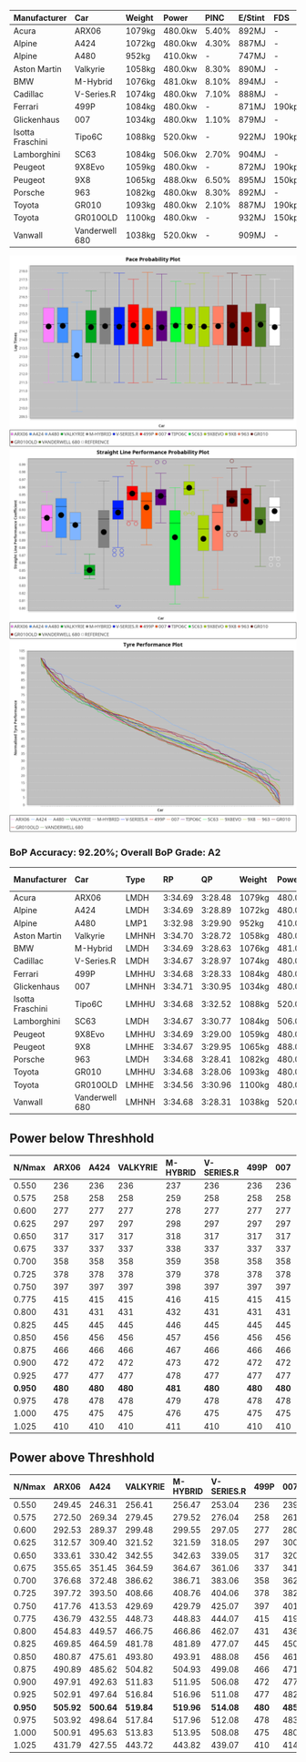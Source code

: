 | Manufacturer     | Car            | Weight | Power   | PINC    | E/Stint | FDS     |
|:-|:-|:-|:-|:-|:-|:-|
| Acura            | ARX06          | 1079kg | 480.0kw | 5.40%   | 892MJ   |    -    |
| Alpine           | A424           | 1072kg | 480.0kw | 4.30%   | 887MJ   |    -    |
| Alpine           | A480           | 952kg  | 410.0kw |    -    | 747MJ   |    -    |
| Aston Martin     | Valkyrie       | 1058kg | 480.0kw | 8.30%   | 890MJ   |    -    |
| BMW              | M-Hybrid       | 1076kg | 481.0kw | 8.10%   | 894MJ   |    -    |
| Cadillac         | V-Series.R     | 1074kg | 480.0kw | 7.10%   | 888MJ   |    -    |
| Ferrari          | 499P           | 1084kg | 480.0kw |    -    | 871MJ   | 190kph  |
| Glickenhaus      | 007            | 1034kg | 480.0kw | 1.10%   | 879MJ   |    -    |
| Isotta Fraschini | Tipo6C         | 1088kg | 520.0kw |    -    | 922MJ   | 190kph  |
| Lamborghini      | SC63           | 1084kg | 506.0kw | 2.70%   | 904MJ   |    -    |
| Peugeot          | 9X8Evo         | 1059kg | 480.0kw |    -    | 872MJ   | 190kph  |
| Peugeot          | 9X8            | 1065kg | 488.0kw | 6.50%   | 895MJ   | 150kph  |
| Porsche          | 963            | 1082kg | 480.0kw | 8.30%   | 892MJ   |    -    |
| Toyota           | GR010          | 1093kg | 480.0kw | 2.10%   | 887MJ   | 190kph  |
| Toyota           | GR010OLD       | 1100kg | 480.0kw |    -    | 932MJ   | 150kph  |
| Vanwall          | Vanderwell 680 | 1038kg | 520.0kw |    -    | 909MJ   |    -    |

![PACECHART](./IMG/AUTO.png)
![STRAIGHTLINEPERFORMANCECHART](./IMG/AUTO_sp.png)
![TYREPERFORMANCECHART](./IMG/AUTO_tw.png)

### BoP Accuracy: 92.20%; Overall BoP Grade: A2
| Manufacturer     | Car            | Type  | RP      | QP      | Weight | Power¹  | Threshhold | PINC    | Power²   | E/Stint | AVG Vmax  | FDS     | RDLC | L/Stint | BOP-Grade | Model Accuracy | Model Points | Match%  | SimDiff |
|:-|:-|:-|:-|:-|:-|:-|:-|:-|:-|:-|:-|:-|:-|:-|:-|:-|:-|:-|:-|
| Acura            | ARX06          | LMDH  | 3:34.69 | 3:28.48 | 1079kg | 480.0kw | 250.0kph   | 5.40%   | 505.90kw |  892MJ  | 316.97kph |    -    | 0.99 | 12      | +A2       | 100.00%        | 996          | 91.90%  | #       |
| Alpine           | A424           | LMDH  | 3:34.69 | 3:28.89 | 1072kg | 480.0kw | 250.0kph   | 4.30%   | 500.60kw |  887MJ  | 317.57kph |    -    | 1.00 | 12      | ~A1       | 99.58%         | 1429         | 97.69%  | #       |
| Alpine           | A480           | LMP1  | 3:32.98 | 3:29.90 |  952kg | 410.0kw | 250.0kph   |    -    | 410.00kw |  747MJ  | 313.38kph |    -    | 0.98 | 11      | -D2       | 94.94%         | 1689         | 64.09%  | +0.24   |
| Aston Martin     | Valkyrie       | LMHNH | 3:34.70 | 3:28.72 | 1058kg | 480.0kw | 250.0kph   | 8.30%   | 519.80kw |  890MJ  | 306.94kph |    -    | 1.04 | 12      | +C2       | 100.00%        | 247          | 73.97%  | #       |
| BMW              | M-Hybrid       | LMDH  | 3:34.69 | 3:28.63 | 1076kg | 481.0kw | 250.0kph   | 8.10%   | 520.00kw |  894MJ  | 314.98kph |    -    | 1.00 | 12      | ~A1       | 99.97%         | 2912         | 100.00% | #       |
| Cadillac         | V-Series.R     | LMDH  | 3:34.67 | 3:28.97 | 1074kg | 480.0kw | 250.0kph   | 7.10%   | 514.10kw |  888MJ  | 317.70kph |    -    | 1.00 | 12      | +A2       | 99.49%         | 5225         | 94.00%  | #       |
| Ferrari          | 499P           | LMHHU | 3:34.68 | 3:28.33 | 1084kg | 480.0kw | 250.0kph   |    -    | 480.00kw |  871MJ  | 318.99kph | 190kph  | 1.02 | 12      | ~A1       | 100.00%        | 5378         | 100.00% | #       |
| Glickenhaus      | 007            | LMHNH | 3:34.71 | 3:30.95 | 1034kg | 480.0kw | 250.0kph   | 1.10%   | 485.30kw |  879MJ  | 320.17kph |    -    | 0.96 | 12      | ~A1       | 93.90%         | 2170         | 95.09%  | +1.69   |
| Isotta Fraschini | Tipo6C         | LMHHU | 3:34.68 | 3:32.52 | 1088kg | 520.0kw | 250.0kph   |    -    | 520.00kw |  922MJ  | 320.64kph | 190kph  | 1.02 | 12      | +C1       | 100.00%        | 132          | 79.67%  | +1.44   |
| Lamborghini      | SC63           | LMDH  | 3:34.67 | 3:30.77 | 1084kg | 506.0kw | 250.0kph   | 2.70%   | 519.70kw |  904MJ  | 314.25kph |    -    | 1.03 | 12      | ~A1       | 100.00%        | 784          | 99.50%  | +1.35   |
| Peugeot          | 9X8Evo         | LMHHU | 3:34.69 | 3:29.00 | 1059kg | 480.0kw | 250.0kph   |    -    | 480.00kw |  872MJ  | 322.08kph | 190kph  | 1.00 | 12      | ~A1       | 100.00%        | 1459         | 97.24%  | #       |
| Peugeot          | 9X8            | LMHHE | 3:34.67 | 3:29.95 | 1065kg | 488.0kw | 250.0kph   | 6.50%   | 519.70kw |  895MJ  | 314.24kph | 150kph  | 1.02 | 12      | ~A1       | 99.18%         | 4817         | 96.14%  | -0.31   |
| Porsche          | 963            | LMDH  | 3:34.68 | 3:28.41 | 1082kg | 480.0kw | 250.0kph   | 8.30%   | 519.80kw |  892MJ  | 315.55kph |    -    | 0.99 | 12      | ~A1       | 99.92%         | 14207        | 100.00% | #       |
| Toyota           | GR010          | LMHHU | 3:34.68 | 3:28.06 | 1093kg | 480.0kw | 250.0kph   | 2.10%   | 490.10kw |  887MJ  | 317.94kph | 190kph  | 1.00 | 12      | ~A1       | 99.86%         | 4280         | 99.33%  | #       |
| Toyota           | GR010OLD       | LMHHE | 3:34.56 | 3:30.96 | 1100kg | 480.0kw | 250.0kph   |    -    | 480.00kw |  932MJ  | 317.54kph | 150kph  | 0.99 | 12      | +B1       | 99.46%         | 925          | 86.51%  | +2.17   |
| Vanwall          | Vanderwell 680 | LMHNH | 3:34.68 | 3:28.31 | 1038kg | 520.0kw | 0.0kph     |    -    | 520.00kw |  909MJ  | 320.80kph |    -    | 1.01 | 12      | ~A1       | 95.82%         | 642          | 100.00% | +0.42   |

## Power below Threshhold
| N/Nmax    | ARX06   | A424    | VALKYRIE | M-HYBRID | V-SERIES.R | 499P    | 007     | TIPO6C  | SC63    | 9X8EVO  | 9X8     | 963     | GR010   | GR010OLD | VANDERWELL 680 | ​     | RPM      | A480       |
|:-|:-|:-|:-|:-|:-|:-|:-|:-|:-|:-|:-|:-|:-|:-|:-|:-|:-|:-|
|  0.550    |  236    |  236    |  236     |  237     |  236       |  236    |  236    |  256    |  249    |  236    |  240    |  236    |  236    |  236     |  256           |  ​    |   --     |   -        |
|  0.575    |  258    |  258    |  258     |  259     |  258       |  258    |  258    |  279    |  272    |  258    |  262    |  258    |  258    |  258     |  279           |  ​    |   --     |   -        |
|  0.600    |  277    |  277    |  277     |  278     |  277       |  277    |  277    |  300    |  292    |  277    |  282    |  277    |  277    |  277     |  300           |  ​    |   --     |   -        |
|  0.625    |  297    |  297    |  297     |  298     |  297       |  297    |  297    |  322    |  313    |  297    |  302    |  297    |  297    |  297     |  322           |  ​    |   --     |   -        |
|  0.650    |  317    |  317    |  317     |  318     |  317       |  317    |  317    |  343    |  334    |  317    |  322    |  317    |  317    |  317     |  343           |  ​    |   --     |   -        |
|  0.675    |  337    |  337    |  337     |  338     |  337       |  337    |  337    |  365    |  355    |  337    |  343    |  337    |  337    |  337     |  365           |  ​    |   --     |   -        |
|  0.700    |  358    |  358    |  358     |  359     |  358       |  358    |  358    |  387    |  377    |  358    |  364    |  358    |  358    |  358     |  387           |  ​    |   --     |   -        |
|  0.725    |  378    |  378    |  378     |  379     |  378       |  378    |  378    |  409    |  398    |  378    |  384    |  378    |  378    |  378     |  409           |  ​    |   --     |   -        |
|  0.750    |  397    |  397    |  397     |  398     |  397       |  397    |  397    |  430    |  418    |  397    |  403    |  397    |  397    |  397     |  430           |  ​    |   --     |   -        |
|  0.775    |  415    |  415    |  415     |  416     |  415       |  415    |  415    |  449    |  437    |  415    |  422    |  415    |  415    |  415     |  449           |  ​    |  5000    |  -3213569  |
|  0.800    |  431    |  431    |  431     |  432     |  431       |  431    |  431    |  467    |  454    |  431    |  438    |  431    |  431    |  431     |  467           |  ​    |  5500    |  -3499979  |
|  0.825    |  445    |  445    |  445     |  446     |  445       |  445    |  445    |  482    |  469    |  445    |  453    |  445    |  445    |  445     |  482           |  ​    |  5999    |  -3800400  |
|  0.850    |  456    |  456    |  456     |  457     |  456       |  456    |  456    |  494    |  481    |  456    |  464    |  456    |  456    |  456     |  494           |  ​    |  6499    |  -4114832  |
|  0.875    |  466    |  466    |  466     |  467     |  466       |  466    |  466    |  505    |  491    |  466    |  474    |  466    |  466    |  466     |  505           |  ​    |  7000    |  -4443276  |
|  0.900    |  472    |  472    |  472     |  473     |  472       |  472    |  472    |  512    |  498    |  472    |  480    |  472    |  472    |  472     |  512           |  ​    |  7500    |  -4785730  |
|  0.925    |  477    |  477    |  477     |  478     |  477       |  477    |  477    |  517    |  503    |  477    |  485    |  477    |  477    |  477     |  517           |  ​    |  8000    |  407       |
| **0.950** | **480** | **480** | **480**  | **481**  | **480**    | **480** | **480** | **520** | **506** | **480** | **488** | **480** | **480** | **480**  | **520**        | **​** | **8499** | **410**    |
|  0.975    |  478    |  478    |  478     |  479     |  478       |  478    |  478    |  518    |  504    |  478    |  486    |  478    |  478    |  478     |  518           |  ​    |  9000    |  205       |
|  1.000    |  475    |  475    |  475     |  476     |  475       |  475    |  475    |  514    |  501    |  475    |  483    |  475    |  475    |  475     |  514           |  ​    |   --     |   -        |
|  1.025    |  410    |  410    |  410     |  411     |  410       |  410    |  410    |  444    |  432    |  410    |  417    |  410    |  410    |  410     |  444           |  ​    |   --     |   -        |

## Power above Threshhold
| N/Nmax    | ARX06      | A424       | VALKYRIE   | M-HYBRID   | V-SERIES.R | 499P    | 007        | TIPO6C  | SC63       | 9X8EVO  | 9X8        | 963        | GR010      | GR010OLD | VANDERWELL 680 | ​     | RPM      | A480       |
|:-|:-|:-|:-|:-|:-|:-|:-|:-|:-|:-|:-|:-|:-|:-|:-|:-|:-|:-|
|  0.550    |  249.45    |  246.31    |  256.41    |  256.47    |  253.04    |  236    |  239.14    |  256    |  256.33    |  236    |  256.36    |  256.41    |  241.04    |  236     |  256           |  ​    |   --     |   -        |
|  0.575    |  272.50    |  269.34    |  279.45    |  279.52    |  276.04    |  258    |  261.15    |  279    |  279.36    |  258    |  279.39    |  279.45    |  264.04    |  258     |  279           |  ​    |   --     |   -        |
|  0.600    |  292.53    |  289.37    |  299.48    |  299.55    |  297.05    |  277    |  280.16    |  300    |  299.38    |  277    |  299.41    |  299.48    |  283.05    |  277     |  300           |  ​    |   --     |   -        |
|  0.625    |  312.57    |  309.40    |  321.52    |  321.59    |  318.05    |  297    |  300.17    |  322    |  321.41    |  297    |  321.45    |  321.52    |  303.05    |  297     |  322           |  ​    |   --     |   -        |
|  0.650    |  333.61    |  330.42    |  342.55    |  342.63    |  339.05    |  317    |  320.18    |  343    |  342.44    |  317    |  342.47    |  342.55    |  324.05    |  317     |  343           |  ​    |   --     |   -        |
|  0.675    |  355.65    |  351.45    |  364.59    |  364.67    |  361.06    |  337    |  341.20    |  365    |  364.46    |  337    |  364.50    |  364.59    |  344.06    |  337     |  365           |  ​    |   --     |   -        |
|  0.700    |  376.68    |  372.48    |  386.62    |  386.71    |  383.06    |  358    |  362.21    |  387    |  386.49    |  358    |  386.54    |  386.62    |  365.06    |  358     |  387           |  ​    |   --     |   -        |
|  0.725    |  397.72    |  393.50    |  408.66    |  408.76    |  404.06    |  378    |  382.22    |  409    |  408.52    |  378    |  408.57    |  408.66    |  386.06    |  378     |  409           |  ​    |   --     |   -        |
|  0.750    |  417.76    |  413.53    |  429.69    |  429.79    |  425.07    |  397    |  401.23    |  430    |  429.55    |  397    |  429.60    |  429.69    |  405.07    |  397     |  430           |  ​    |   --     |   -        |
|  0.775    |  436.79    |  432.55    |  448.73    |  448.83    |  444.07    |  415    |  419.24    |  449    |  448.57    |  415    |  448.62    |  448.73    |  424.07    |  415     |  449           |  ​    |  5000    |  -3213569  |
|  0.800    |  454.83    |  449.57    |  466.75    |  466.86    |  462.07    |  431    |  436.25    |  467    |  466.59    |  431    |  466.65    |  466.75    |  440.07    |  431     |  467           |  ​    |  5500    |  -3499979  |
|  0.825    |  469.85    |  464.59    |  481.78    |  481.89    |  477.07    |  445    |  450.26    |  482    |  481.61    |  445    |  481.67    |  481.78    |  455.07    |  445     |  482           |  ​    |  5999    |  -3800400  |
|  0.850    |  480.87    |  475.61    |  493.80    |  493.91    |  488.08    |  456    |  461.27    |  494    |  493.63    |  456    |  493.68    |  493.80    |  466.08    |  456     |  494           |  ​    |  6499    |  -4114832  |
|  0.875    |  490.89    |  485.62    |  504.82    |  504.93    |  499.08    |  466    |  471.27    |  505    |  504.64    |  466    |  504.70    |  504.82    |  476.08    |  466     |  505           |  ​    |  7000    |  -4443276  |
|  0.900    |  497.91    |  492.63    |  511.83    |  511.95    |  506.08    |  472    |  477.28    |  512    |  511.65    |  472    |  511.71    |  511.83    |  482.08    |  472     |  512           |  ​    |  7500    |  -4785730  |
|  0.925    |  502.91    |  497.64    |  516.84    |  516.96    |  511.08    |  477    |  482.28    |  517    |  516.66    |  477    |  516.72    |  516.84    |  487.08    |  477     |  517           |  ​    |  8000    |  407       |
| **0.950** | **505.92** | **500.64** | **519.84** | **519.96** | **514.08** | **480** | **485.28** | **520** | **519.66** | **480** | **519.72** | **519.84** | **490.08** | **480**  | **520**        | **​** | **8499** | **410**    |
|  0.975    |  503.92    |  498.64    |  517.84    |  517.96    |  512.08    |  478    |  483.28    |  518    |  517.66    |  478    |  517.72    |  517.84    |  488.08    |  478     |  518           |  ​    |  9000    |  205       |
|  1.000    |  500.91    |  495.63    |  513.83    |  513.95    |  508.08    |  475    |  480.28    |  514    |  513.65    |  475    |  513.71    |  513.83    |  485.08    |  475     |  514           |  ​    |   --     |   -        |
|  1.025    |  431.79    |  427.55    |  443.72    |  443.82    |  439.07    |  410    |  414.24    |  444    |  443.57    |  410    |  443.61    |  443.72    |  419.07    |  410     |  444           |  ​    |   --     |   -        |
